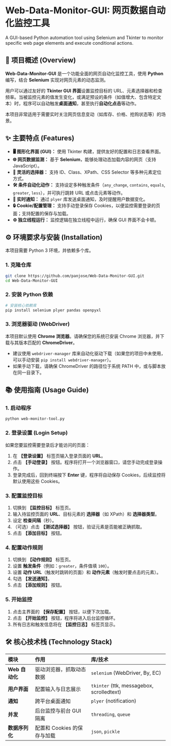 # Web-Data-Monitor-GUI: 网页数据自动化监控工具
A GUI-based Python automation tool using Selenium and Tkinter to monitor specific web page elements and execute conditional actions.

## 🚀 项目概述 (Overview)

**Web-Data-Monitor-GUI** 是一个功能全面的网页自动化监控工具，使用 **Python** 编写，结合 **Selenium** 实现对网页元素的动态监测。

用户可以通过友好的 **Tkinter GUI 界面**设置监控目标的 URL、元素选择器和检查频率。当被监控元素的值发生变化，或满足预设的条件（如值增大、包含特定文本）时，程序可以自动触发**桌面通知**，甚至执行**自动化点击**等动作。

本项目非常适用于需要实时关注网页信息变动（如库存、价格、抢购状态等）的场景。

## ✨ 主要特点 (Features)

* **🖥️ 图形化界面 (GUI)：** 使用 Tkinter 构建，提供友好的配置和日志查看界面。
* **🌐 网页数据监测：** 基于 **Selenium**，能够处理动态加载内容的网页（支持 JavaScript）。
* **🔗 灵活的选择器：** 支持 ID、Class、XPath、CSS Selector 等多种元素定位方式。
* **🛠️ 条件自动化动作：** 支持设定多种触发条件（`any_change`, `contains`, `equals`, `greater`, `less`），并可执行跳转 URL 或点击元素等动作。
* **🔔 实时通知：** 通过 `plyer` 库发送桌面通知，及时提醒用户数据变化。
* **🔒 Cookie/配置管理：** 支持手动登录保存 Cookies，以便监控需要登录的页面；支持配置的保存与加载。
* **⚙️ 独立线程运行：** 监控逻辑在独立线程中运行，确保 GUI 界面不会卡顿。

## ⚙️ 环境要求与安装 (Installation)

本项目需要 Python 3 环境，并依赖多个库。

### 1. 克隆仓库

```bash
git clone https://github.com/panjose/Web-Data-Monitor-GUI.git
cd Web-Data-Monitor-GUI
````

### 2\. 安装 Python 依赖

```bash
# 安装核心依赖库
pip install selenium plyer pandas openpyxl
```

### 3\. 浏览器驱动 (WebDriver)

本项目默认使用 **Chrome 浏览器**。请确保您的系统已安装 Chrome 浏览器，并下载与其版本匹配的 **ChromeDriver**。

  * 建议使用 `webdriver-manager` 库来自动化驱动下载（如果您的项目中未使用，可以手动安装 `pip install webdriver-manager`）。
  * 如果手动下载，请确保 ChromeDriver 的路径位于系统 PATH 中，或与脚本放在同一目录下。

## 📚 使用指南 (Usage Guide)

### 1\. 启动程序

```bash
python web-monitor-tool.py
```

### 2\. 登录设置 (Login Setup)

如果您要监控需要登录后才能访问的页面：

1.  在 **【登录设置】** 标签页输入登录页面的 **URL**。
2.  点击 **【手动登录】** 按钮。程序将打开一个浏览器窗口，请您手动完成登录操作。
3.  登录完成后，回到终端按下 **Enter** 键，程序将自动保存 Cookies，后续监控将默认使用这些 Cookies。

### 3\. 配置监控目标

1.  切换到 **【监控目标】** 标签页。
2.  输入待监控页面的 **URL**、目标元素的 **选择器**（如 XPath）和 **选择器类型**。
3.  设定 **检查间隔**（秒）。
4.  （可选）点击 **【测试选择器】** 按钮，验证元素是否能被正确抓取。
5.  点击 **【添加目标】** 按钮。

### 4\. 配置动作规则

1.  切换到 **【动作规则】** 标签页。
2.  设置 **触发条件**（例如：`greater`，条件值填 `100`）。
3.  设置 **动作 URL**（触发时跳转的页面）和 **动作元素**（触发时要点击的元素）。
4.  勾选 **【发送通知】**。
5.  点击 **【添加规则】** 按钮。

### 5\. 开始监控

1.  点击主界面的 **【保存配置】** 按钮，以便下次加载。
2.  点击 **【开始监控】** 按钮，程序将进入后台监控循环。
3.  所有日志和触发信息将在 **【监控日志】** 标签页显示。


## 🛠️ 核心技术栈 (Technology Stack)

| 模块 | 作用 | 库/技术 |
| :--- | :--- | :--- |
| **Web 自动化** | 驱动浏览器，抓取动态数据 | `selenium` (WebDriver, By, EC) |
| **用户界面** | 配置输入与日志展示 | `tkinter` (ttk, messagebox, scrolledtext) |
| **通知** | 跨平台桌面通知 | `plyer` (notification) |
| **并发** | 后台监控与前台 GUI 隔离 | `threading`, `queue` |
| **数据序列化** | 配置和 Cookies 的保存与加载 | `json`, `pickle` |
